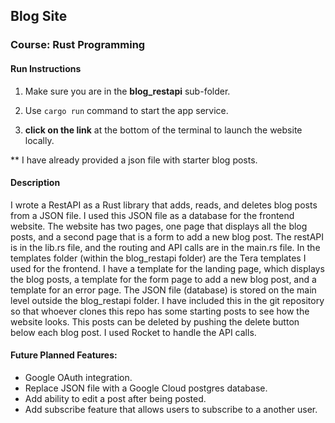 ## Blog Site
### Course: Rust Programming

#### Run Instructions

1. Make sure you are in the **blog_restapi** sub-folder.

2. Use <code>cargo run</code> command to start the app service.

3. **click on the link** at the bottom of the terminal to launch the website locally.

** I have already provided a json file with starter blog posts.

#### Description
<p>I wrote a RestAPI as a Rust library that adds, reads, and deletes blog posts from a JSON file. I used this JSON file as a database for the frontend website. The website has two pages, one page that displays all the blog posts, and a second page that is a form to add a new blog post. The restAPI is in the lib.rs file, and the routing and API calls are in the main.rs file.  In the templates folder (within the blog_restapi folder) are the Tera templates I used for the frontend.  I have a template for the landing page, which displays the blog posts, a template for the form page to add a new blog post, and a template for an error page. The JSON file (database) is stored on the main level outside the blog_restapi folder. I have included this in the git repository so that whoever clones this repo has some starting posts to see how the website looks. This posts can be deleted by pushing the delete button below each blog post. I used Rocket to handle the API calls.</p> 

#### Future Planned Features:

* Google OAuth integration.
* Replace JSON file with a Google Cloud postgres database.
* Add ability to edit a post after being posted.
* Add subscribe feature that allows users to subscribe to a another user.
